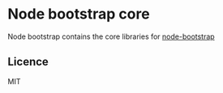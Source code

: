 # Node bootstrap core

Node bootstrap contains the core libraries for [node-bootstrap](https://github.com/ltoussaint/node-bootstrap)

## Licence

MIT
